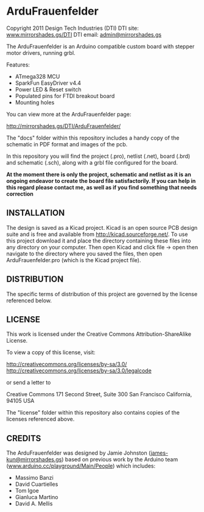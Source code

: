 ArduFrauenfelder
=============================
Copyright 2011 Design Tech Industries (DTI)
DTI site:  www.mirrorshades.gs/DTI
DTI email: <admin@mirrorshades.gs>

The ArduFrauenfelder is an Arduino compatible custom board with
stepper motor drivers, running grbl.

Features:

 * ATmega328 MCU
 * SparkFun EasyDriver v4.4
 * Power LED & Reset switch
 * Populated pins for FTDI breakout board
 * Mounting holes

You can view more at the ArduFrauenfelder page:

  http://mirrorshades.gs/DTI/ArduFrauenfelder/

The "docs" folder within this repository includes a handy copy of the
schematic in PDF format and images of the pcb.

In this repository you will find the project (.pro), netlist (.net),
board (.brd) and schematic (.sch), along with a grbl file configured for the board.

**At the moment there is only the project, schematic and netlist as it is an ongoing
endeavor to create the board file satisfactorily. If you can help in this regard please
contact me, as well as if you find something that needs correction**

INSTALLATION
------------
The design is saved as a Kicad project. Kicad is an open source PCB design suite and is
free and available from http://kicad.sourceforge.net/. To use this project download it and
place the directory containing these files into any directory on your computer. Then open
Kicad and click file -> open then navigate to the directory where you saved the files, then
open ArduFrauenfelder.pro (which is the Kicad project file).


DISTRIBUTION
------------
The specific terms of distribution of this project are governed by the
license referenced below.


LICENSE
-------
This work is licensed under the Creative Commons Attribution-ShareAlike License.

To view a copy of this license, visit:

  http://creativecommons.org/licenses/by-sa/3.0/
  http://creativecommons.org/licenses/by-sa/3.0/legalcode

or send a letter to

  Creative Commons
  171 Second Street, Suite 300
  San Francisco
  California, 94105
  USA

The "license" folder within this repository also contains copies of the
licenses referenced above.


CREDITS
-------
The ArduFrauenfelder was designed by Jamie Johnston (james-kun@mirrorshades.gs)
based on previous work by the Arduino team (www.arduino.cc/playground/Main/People)
which includes:

 * Massimo Banzi
 * David Cuartielles
 * Tom Igoe
 * Gianluca Martino
 * David A. Mellis
